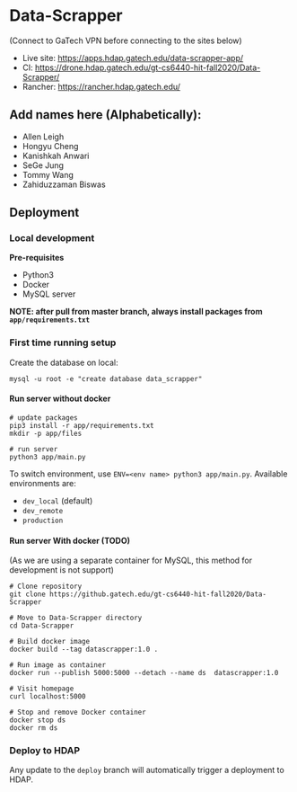# Data-Scrapper

(Connect to GaTech VPN before connecting to the sites below)

* Live site: https://apps.hdap.gatech.edu/data-scrapper-app/
* CI: https://drone.hdap.gatech.edu/gt-cs6440-hit-fall2020/Data-Scrapper/
* Rancher: https://rancher.hdap.gatech.edu/


## Add names here (Alphabetically):

* Allen Leigh
* Hongyu Cheng
* Kanishkah Anwari
* SeGe Jung
* Tommy Wang
* Zahiduzzaman Biswas

## Deployment

### Local development

**Pre-requisites**

* Python3
* Docker
* MySQL server


**NOTE: after pull from master branch, always install packages from `app/requirements.txt`**

### First time running setup

Create the database on local:

```
mysql -u root -e "create database data_scrapper"
```

#### Run server without docker

```shell
# update packages
pip3 install -r app/requirements.txt
mkdir -p app/files

# run server
python3 app/main.py
```

To switch environment, use `ENV=<env name> python3 app/main.py`. Available environments are:

* `dev_local` (default)
* `dev_remote`
* `production`


#### Run server With docker (TODO)

(As we are using a separate container for MySQL, this method for development is not support)

```shell
# Clone repository
git clone https://github.gatech.edu/gt-cs6440-hit-fall2020/Data-Scrapper

# Move to Data-Scrapper directory
cd Data-Scrapper

# Build docker image
docker build --tag datascrapper:1.0 .

# Run image as container
docker run --publish 5000:5000 --detach --name ds  datascrapper:1.0

# Visit homepage
curl localhost:5000

# Stop and remove Docker container
docker stop ds
docker rm ds
```

### Deploy to HDAP

Any update to the `deploy` branch will automatically trigger a deployment to HDAP.

